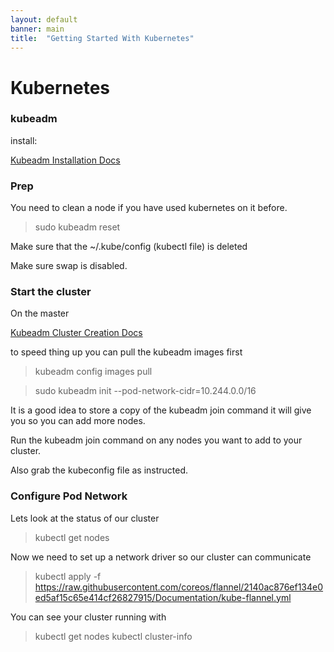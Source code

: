 ```yaml
---
layout: default
banner: main
title:  "Getting Started With Kubernetes"
---
```


# Kubernetes

### kubeadm

install:

[Kubeadm Installation Docs](https://kubernetes.io/docs/setup/production-environment/tools/kubeadm/install-kubeadm/)

### Prep

You need to clean a node if you have used kubernetes on it before.

> sudo kubeadm reset

Make sure that the ~/.kube/config (kubectl file) is deleted

Make sure swap is disabled. 

###  Start the cluster

On the master 

[Kubeadm Cluster Creation Docs](https://kubernetes.io/docs/setup/production-environment/tools/kubeadm/create-cluster-kubeadm/)

to speed thing up you can pull the kubeadm images first
> kubeadm config images pull

> sudo kubeadm init --pod-network-cidr=10.244.0.0/16

It is a good idea to store a copy of the kubeadm join command it will give you so you can add more nodes.

Run the kubeadm join command on any nodes you want to add to your cluster.

Also grab the kubeconfig file as instructed.

### Configure Pod Network

Lets look at the status of our cluster

> kubectl get nodes

Now we need to set up a network driver so our cluster can communicate

> kubectl apply -f https://raw.githubusercontent.com/coreos/flannel/2140ac876ef134e0ed5af15c65e414cf26827915/Documentation/kube-flannel.yml

You can see your cluster running with 

> kubectl get nodes
> kubectl cluster-info

